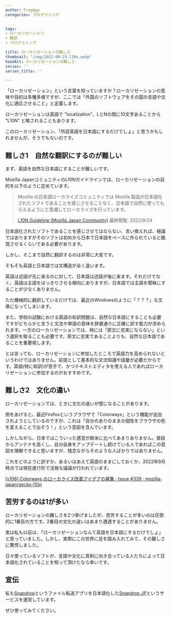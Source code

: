 ```yaml
---
author: FrogApp
categories: プログラミング

 
tags:
- ローカリゼーション
- 翻訳
- プログラミング

title: ローカリゼーションの難しさ
thumbnail: "/img/2022-09-25-l10n.webp"
headAlt: ローカリゼーションの難しさ
series: ''
series_title: ''

---
```

「ローカリゼーション」という言葉を知っていますか？ローカリゼーションの意味や目的は多種多様ですが、ここでは「外国のソフトウェアをその国の言語や文化に適応させること」と定義します。

ローカリゼーションは英語で "localization"、LとNの間に10文字あることから "L10N" と略されることもあります。

このローカリゼーション、「所詮英語を日本語にするだけでしょ」と思うかもしれませんが、そうでもないのです。

## 難しさ1　自然な翻訳にするのが難しい

まず、英語を自然な日本語にすることが難しいです。

Mozilla JapanコミュニティのL10Nガイドラインでは、ローカリゼーションの目的を以下のように定めています。

> Mozilla の日本語ローカライズコミュニティでは Mozilla 製品が日本語化されたソフトであることを感じさせることなく、日本語で自然に使ってもらえるようにと意識してローカライズを行っています。
>
> <a href="https://github.com/mozilla-japan/translation/wiki/L10N-Guideline" target="_blank" rel="noopener noreferrer">L10N Guideline (Mozilla Japan Community)</a> 最終閲覧: 2022/9/24

日本語化されたソフトであることを感じさせてはならない、言い換えれば、極論ではありますがそのソフトは初めから日本で日本語をベースに作られていると錯覚させるくらいである必要があります。

しかし、そこまで自然に翻訳するのは非常に大変です。

そもそも英語と日本語では文構造が全く違います。

英語は述語が先に来るのに対して、日本語は述語が後に来ます。それだけでなく、英語は主語をはっきりさせる傾向にありますが、日本語では主語を曖昧にすることが少なくありません。

ただ機械的に翻訳しているだけでは、最近のWindowsのように「？？？」な文章になってしまいます。

また、学校の試験における英語の和訳問題は、自然な日本語にすることも必要ですがどちらかと言うと文法や単語の意味を辞書通りに正確に訳す能力が求められます。一方のローカリゼーションでは、時には「原文に忠実にならない」という選択を取ることも必要です。原文に忠実であることよりも、自然な日本語であることを重要視します。

とは言っても、ローカリゼーションに参加したところで英語力を高められないというわけではありません。前提として基本的な文法知識や語彙が必要だからです。英語(特に和訳)が苦手で、かつテキストエディタを使える人であればローカリゼーションに参加するのがおすすめです。

## 難しさ2　文化の違い

ローカリゼーションでは、ときに文化の違いが壁になることがあります。

例をあげると、最近Firefoxというブラウザで「Colorways」という機能が追加されようとしているのですが、これは「自分のありのままの個性をブラウザの色を変えることで出そう！」という意図を含んでいます。

しかしながら、日本ではこういった感覚が欧米に比べてあまりありません。普段からアンテナを高くし、自分自身をアップデートし続けている人であればこの意図を理解できると思いますが、残念ながらそのような人ばかりではありません。

これをどのように訳すか、あるいはあえて英語のままにしておくか、2022年9月時点では現在進行形で活発な議論が行われています。

<a href="https://github.com/mozilla-japan/gecko-l10n/issues/339" target="_blank" rel="noopener noreferrer">[v106] Colorways のローカライズ改善アイデアの募集 · Issue #339 · mozilla-japan/gecko-l10n</a>

## 苦労するのは1が多い

ローカリゼーションの難しさを2つ挙げましたが、苦労することが多いのは圧倒的に1番目の方です。2番目の文化の違いはあまり遭遇することがありません。

実は私も以前は、「ローカリゼーションなんて英語を日本語にするだけでしょ」と思っていました。しかし、実際にこの世界に足を踏み入れてみて、その難しさに驚愕しました。

日々使っているソフトが、言語や文化に真剣に向き合っている人たちによって日本語化されていることを知って頂けたなら幸いです。

## 宣伝

私も<a href="https://snapdrop.net" target="_blank" rel="noopener noreferrer">Snapdrop</a>というファイル転送アプリを日本語化した<a href="https://share.frogapp.net" target="_blank" rel="noopener noreferrer">Snapdrop JP</a>というサービスを運営しています。

ぜひ使ってみてください。
